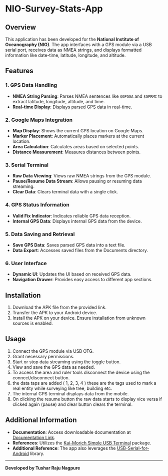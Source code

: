 # NIO-Survey-Stats-App

## Overview
This application has been developed for the **National Institute of Oceanography (NIO)**. The app interfaces with a GPS module via a USB serial port, receives data as NMEA strings, and displays formatted information like date-time, latitude, longitude, and altitude.

## Features

### 1. GPS Data Handling
- **NMEA String Parsing**: Parses NMEA sentences like `$GPGGA` and `$GPRMC` to extract latitude, longitude, altitude, and time.
- **Real-time Display**: Displays parsed GPS data in real-time.

### 2. Google Maps Integration
- **Map Display**: Shows the current GPS location on Google Maps.
- **Marker Placement**: Automatically places markers at the current location.
- **Area Calculation**: Calculates areas based on selected points.
- **Distance Measurement**: Measures distances between points.

### 3. Serial Terminal
- **Raw Data Viewing**: Views raw NMEA strings from the GPS module.
- **Pause/Resume Data Stream**: Allows pausing or resuming data streaming.
- **Clear Data**: Clears terminal data with a single click.

### 4. GPS Status Information
- **Valid Fix Indicator**: Indicates reliable GPS data reception.
- **Internal GPS Data**: Displays internal GPS data from the device.

### 5. Data Saving and Retrieval
- **Save GPS Data**: Saves parsed GPS data into a text file.
- **Data Export**: Accesses saved files from the Documents directory.

### 6. User Interface
- **Dynamic UI**: Updates the UI based on received GPS data.
- **Navigation Drawer**: Provides easy access to different app sections.

## Installation

1. Download the APK file from the provided link.
2. Transfer the APK to your Android device.
3. Install the APK on your device. Ensure installation from unknown sources is enabled.

## Usage

1. Connect the GPS module via USB OTG.
2. Grant necessary permissions.
3. Start or stop data streaming using the toggle button.
4. View and save the GPS data as needed.
5. To access the area and ruler tools disconnect the device using the connect/disconnect button.
6. the data taps are added ( 1, 2, 3, 4 ) these are the tags used to mark a real entity while surveying like tree, building etc.
7. The internal GPS terminal displays data from the mobile.
8. On clicking the resume button the raw data starts to display vice versa if clicked again (pause) and clear button clears the terminal.

## Additional Information

- **Documentation**: Access downloadable documentation at [Documentation Link](https://drive.google.com/file/d/1CNUzxTM7EQfK299h_iXMmiRnMkRl4JGR/view?usp=sharing).
- **References**: Utilizes the [Kai-Morich Simple USB Terminal](https://github.com/kai-morich/SimpleUsbTerminal) package.
- **Additional Reference**: The app also leverages the [USB-Serial-for-Android](https://github.com/mik3y/usb-serial-for-android) library.

---

**Developed by Tushar Raju Nagpure**
